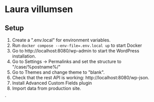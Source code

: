# Laura villumsen

## Setup

1. Create a ".env.local" for environment variables.
1. Run `docker compose --env-file=.env.local up` to start Docker
1. Go to http://localhost:8080/wp-admin to start the WordPress installation.
1. Go to Settings -> Permalinks and set the structure to "/case/%postname%/"
1. Go to Themes and change theme to "blank".
1. Check that the rest API is working: http://localhost:8080/wp-json.
1. Install Advanced Custom Fields plugin
1. Import data from production site.

`
